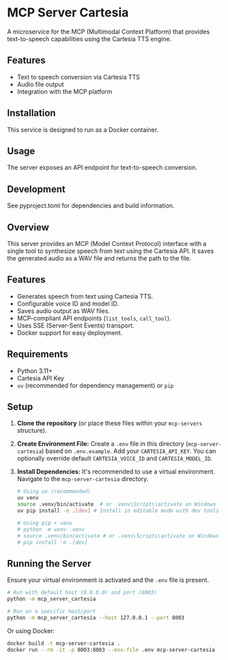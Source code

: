 # MCP Server Cartesia

A microservice for the MCP (Multimodal Context Platform) that provides text-to-speech capabilities using the Cartesia TTS engine.

## Features

- Text to speech conversion via Cartesia TTS
- Audio file output
- Integration with the MCP platform

## Installation

This service is designed to run as a Docker container.

## Usage

The server exposes an API endpoint for text-to-speech conversion.

## Development

See pyproject.toml for dependencies and build information.

## Overview

This server provides an MCP (Model Context Protocol) interface with a single tool to synthesize speech from text using the Cartesia API. It saves the generated audio as a WAV file and returns the path to the file.

## Features

-   Generates speech from text using Cartesia TTS.
-   Configurable voice ID and model ID.
-   Saves audio output as WAV files.
-   MCP-compliant API endpoints (`list_tools`, `call_tool`).
-   Uses SSE (Server-Sent Events) transport.
-   Docker support for easy deployment.

## Requirements

-   Python 3.11+
-   Cartesia API Key
-   `uv` (recommended for dependency management) or `pip`

## Setup

1.  **Clone the repository** (or place these files within your `mcp-servers` structure).
2.  **Create Environment File:**
    Create a `.env` file in this directory (`mcp-server-cartesia`) based on `.env.example`. Add your `CARTESIA_API_KEY`. You can optionally override default `CARTESIA_VOICE_ID` and `CARTESIA_MODEL_ID`.
3.  **Install Dependencies:**
    It's recommended to use a virtual environment. Navigate to the `mcp-server-cartesia` directory.

    ```bash
    # Using uv (recommended)
    uv venv
    source .venv/bin/activate  # or .venv\Scripts\activate on Windows
    uv pip install -e .[dev] # Install in editable mode with dev tools

    # Using pip + venv
    # python -m venv .venv
    # source .venv/bin/activate # or .venv\Scripts\activate on Windows
    # pip install -e .[dev]
    ```

## Running the Server

Ensure your virtual environment is activated and the `.env` file is present.

```bash
# Run with default host (0.0.0.0) and port (8003)
python -m mcp_server_cartesia

# Run on a specific host/port
python -m mcp_server_cartesia --host 127.0.0.1 --port 8003
```

Or using Docker:

```bash
docker build -t mcp-server-cartesia .
docker run --rm -it -p 8003:8003 --env-file .env mcp-server-cartesia
